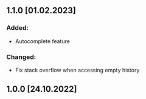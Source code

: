 ## 1.1.0 [01.02.2023]

### Added:
- Autocomplete feature
### Changed:
- Fix stack overflow when accessing empty history

## 1.0.0 [24.10.2022]